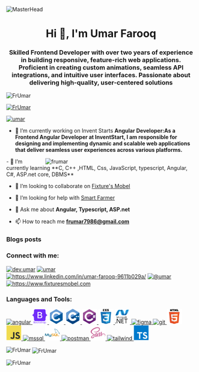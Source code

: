 ![MasterHead](https://seomedialine.com/wp-content/uploads/2022/12/Web-Development.png.webp)
<h1 align="center">Hi 👋, I'm Umar Farooq</h1>
<h3 align="center">Skilled Frontend Developer with over two years of experience in building responsive, feature-rich web
    applications. Proficient in creating custom animations, seamless API integrations, and intuitive user interfaces.
    Passionate about delivering high-quality, user-centered solutions
  
</h3>
 
<p align="left"> <img src="https://komarev.com/ghpvc/?username=FrUmar&label=Profile%20views&color=0e75b6&style=flat"
        alt="FrUmar" /> </p>

<p align="left"> <a href="https://github.com/ryo-ma/github-profile-trophy"><img
            src="https://github-profile-trophy.vercel.app/?username=FrUmar" alt="FrUmar" /></a> </p>

<p align="left"> <a href="https://twitter.com/umar" target="blank"><img
            src="https://img.shields.io/twitter/follow/umar?logo=twitter&style=for-the-badge" alt="umar" /></a> </p>

- 🔭 I’m currently working on Invent Starts **Angular Developer:As a Frontend Angular Developer at InventStart, I am
responsible for designing and implementing dynamic and scalable web applications that deliver seamless user experiences
across various platforms.**
 <img align="right" width="400px" radius="10px" src="https://cdn.pixabay.com/photo/2024/04/09/03/04/ai-generated-8684869_640.jpg" alt="frumar" />
- 🌱 I’m currently learning **C, C++ ,HTML, Css, JavaScript, typescript, Angular, C#, ASP.net core, DBMS**

- 👯 I’m looking to collaborate on [Fixture's Mobel](https://www.fixturesmobel.com)

- 🤝 I’m looking for help with [Smart Farmer](https://green-triangle-uk.github.io/Smart-FarmerUIUAT/)

- 💬 Ask me about **Angular, Typescript, ASP.net**

- 📫 How to reach me **frumar7986@gmail.com**

### Blogs posts


<!-- BLOG-POST-LIST:START -->
<!-- BLOG-POST-LIST:END -->

<h3 align="left">Connect with me:</h3>
<p align="left">
    <a href="https://dev.to/dev.umar" target="blank"><img align="center"
            src="https://raw.githubusercontent.com/rahuldkjain/github-profile-readme-generator/master/src/images/icons/Social/devto.svg"
            alt="dev.umar" height="30" width="40" /></a>
    <a href="https://twitter.com/umar" target="blank"><img align="center"
            src="https://raw.githubusercontent.com/rahuldkjain/github-profile-readme-generator/master/src/images/icons/Social/twitter.svg"
            alt="umar" height="30" width="40" /></a>
    <a href="https://linkedin.com/in/https://www.linkedin.com/in/umar-farooq-9611b029a/" target="blank"><img
            align="center"
            src="https://raw.githubusercontent.com/rahuldkjain/github-profile-readme-generator/master/src/images/icons/Social/linked-in-alt.svg"
            alt="https://www.linkedin.com/in/umar-farooq-9611b029a/" height="30" width="40" /></a>
    <a href="https://medium.com/@umar" target="blank"><img align="center"
            src="https://raw.githubusercontent.com/rahuldkjain/github-profile-readme-generator/master/src/images/icons/Social/medium.svg"
            alt="@umar" height="30" width="40" /></a>
    <a href="/https://www.fixturesmobel.com" target="blank"><img align="center"
            src="https://raw.githubusercontent.com/rahuldkjain/github-profile-readme-generator/master/src/images/icons/Social/rss.svg"
            alt="https://www.fixturesmobel.com" height="30" width="40" /></a>
</p>

<h3 align="left">Languages and Tools:</h3>
<p align="left"> <a href="https://angular.io" target="_blank" rel="noreferrer"> <img
            src="https://angular.io/assets/images/logos/angular/angular.svg" alt="angular" width="40" height="40" />
    </a> <a href="https://getbootstrap.com" target="_blank" rel="noreferrer"> <img
            src="https://raw.githubusercontent.com/devicons/devicon/master/icons/bootstrap/bootstrap-plain-wordmark.svg"
            alt="bootstrap" width="40" height="40" /> </a> <a href="https://www.cprogramming.com/" target="_blank"
        rel="noreferrer"> <img src="https://raw.githubusercontent.com/devicons/devicon/master/icons/c/c-original.svg"
            alt="c" width="40" height="40" /> </a> <a href="https://www.w3schools.com/cpp/" target="_blank"
        rel="noreferrer"> <img
            src="https://raw.githubusercontent.com/devicons/devicon/master/icons/cplusplus/cplusplus-original.svg"
            alt="cplusplus" width="40" height="40" /> </a> <a href="https://www.w3schools.com/cs/" target="_blank"
        rel="noreferrer"> <img
            src="https://raw.githubusercontent.com/devicons/devicon/master/icons/csharp/csharp-original.svg"
            alt="csharp" width="40" height="40" /> </a> <a href="https://www.w3schools.com/css/" target="_blank"
        rel="noreferrer"> <img
            src="https://raw.githubusercontent.com/devicons/devicon/master/icons/css3/css3-original-wordmark.svg"
            alt="css3" width="40" height="40" /> </a> <a href="https://dotnet.microsoft.com/" target="_blank"
        rel="noreferrer"> <img
            src="https://raw.githubusercontent.com/devicons/devicon/master/icons/dot-net/dot-net-original-wordmark.svg"
            alt="dotnet" width="40" height="40" /> </a> <a href="https://www.figma.com/" target="_blank"
        rel="noreferrer"> <img src="https://www.vectorlogo.zone/logos/figma/figma-icon.svg" alt="figma" width="40"
            height="40" /> </a> <a href="https://git-scm.com/" target="_blank" rel="noreferrer"> <img
            src="https://www.vectorlogo.zone/logos/git-scm/git-scm-icon.svg" alt="git" width="40" height="40" /> </a> <a
        href="https://www.w3.org/html/" target="_blank" rel="noreferrer"> <img
            src="https://raw.githubusercontent.com/devicons/devicon/master/icons/html5/html5-original-wordmark.svg"
            alt="html5" width="40" height="40" /> </a> <a href="https://developer.mozilla.org/en-US/docs/Web/JavaScript"
        target="_blank" rel="noreferrer"> <img
            src="https://raw.githubusercontent.com/devicons/devicon/master/icons/javascript/javascript-original.svg"
            alt="javascript" width="40" height="40" /> </a> <a href="https://www.microsoft.com/en-us/sql-server"
        target="_blank" rel="noreferrer"> <img src="https://www.svgrepo.com/show/303229/microsoft-sql-server-logo.svg"
            alt="mssql" width="40" height="40" /> </a> <a href="https://www.mysql.com/" target="_blank"
        rel="noreferrer"> <img
            src="https://raw.githubusercontent.com/devicons/devicon/master/icons/mysql/mysql-original-wordmark.svg"
            alt="mysql" width="40" height="40" /> </a> <a href="https://postman.com" target="_blank" rel="noreferrer">
        <img src="https://www.vectorlogo.zone/logos/getpostman/getpostman-icon.svg" alt="postman" width="40"
            height="40" /> </a> <a href="https://sass-lang.com" target="_blank" rel="noreferrer"> <img
            src="https://raw.githubusercontent.com/devicons/devicon/master/icons/sass/sass-original.svg" alt="sass"
            width="40" height="40" /> </a> <a href="https://tailwindcss.com/" target="_blank" rel="noreferrer"> <img
            src="https://www.vectorlogo.zone/logos/tailwindcss/tailwindcss-icon.svg" alt="tailwind" width="40"
            height="40" /> </a> <a href="https://www.typescriptlang.org/" target="_blank" rel="noreferrer"> <img
            src="https://raw.githubusercontent.com/devicons/devicon/master/icons/typescript/typescript-original.svg"
            alt="typescript" width="40" height="40" /> </a> </p>

<p><img align="left"
        src="https://github-readme-stats.vercel.app/api/top-langs?username=FrUmar&show_icons=true&locale=en&layout=compact"
        alt="FrUmar" /></p>

<p>&nbsp;<img align="center" src="https://github-readme-stats.vercel.app/api?username=FrUmar&show_icons=true&locale=en"
        alt="FrUmar" /></p>

<p><img align="center" src="https://github-readme-streak-stats.herokuapp.com/?user=FrUmar&" alt="FrUmar" /></p>
